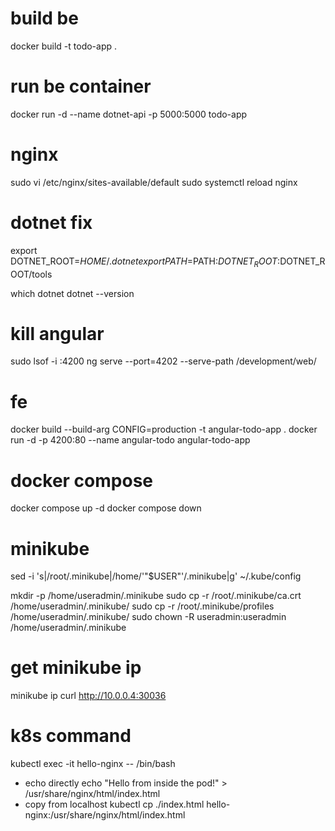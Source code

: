 # build be
docker build -t todo-app .

# run be container
docker run -d --name dotnet-api -p 5000:5000 todo-app

# nginx
sudo vi /etc/nginx/sites-available/default
sudo systemctl reload nginx

# dotnet fix
export DOTNET_ROOT=$HOME/.dotnet
export PATH=$PATH:$DOTNET_ROOT:$DOTNET_ROOT/tools

which dotnet
dotnet --version

# kill angular
sudo lsof -i :4200
ng serve --port=4202 --serve-path /development/web/
# fe
<!-- docker build -t angular-todo-app . -->
docker build --build-arg CONFIG=production -t angular-todo-app .
docker run -d -p 4200:80 --name angular-todo angular-todo-app

# docker compose
 docker compose up -d
 docker compose down

# minikube
sed -i 's|/root/.minikube|/home/'"$USER"'/.minikube|g' ~/.kube/config

mkdir -p /home/useradmin/.minikube
sudo cp -r /root/.minikube/ca.crt /home/useradmin/.minikube/
sudo cp -r /root/.minikube/profiles /home/useradmin/.minikube/
sudo chown -R useradmin:useradmin /home/useradmin/.minikube

# get minikube ip
minikube ip
curl http://10.0.0.4:30036

# k8s command

kubectl exec -it hello-nginx -- /bin/bash
- echo directly
    echo "Hello from inside the pod!" > /usr/share/nginx/html/index.html
- copy from localhost
    kubectl cp ./index.html hello-nginx:/usr/share/nginx/html/index.html

